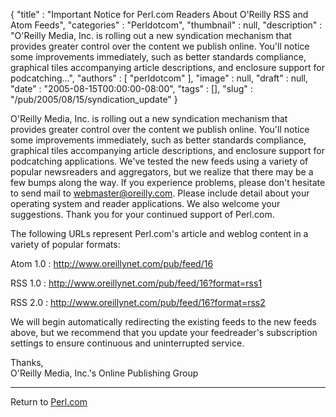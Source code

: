 {
   "title" : "Important Notice for Perl.com Readers About O'Reilly RSS and Atom Feeds",
   "categories" : "Perldotcom",
   "thumbnail" : null,
   "description" : "O'Reilly Media, Inc. is rolling out a new syndication mechanism that provides greater control over the content we publish online. You'll notice some improvements immediately, such as better standards compliance, graphical tiles accompanying article descriptions, and enclosure support for podcatching...",
   "authors" : [
      "perldotcom"
   ],
   "image" : null,
   "draft" : null,
   "date" : "2005-08-15T00:00:00-08:00",
   "tags" : [],
   "slug" : "/pub/2005/08/15/syndication_update"
}





O'Reilly Media, Inc. is rolling out a new syndication mechanism that
provides greater control over the content we publish online. You'll
notice some improvements immediately, such as better standards
compliance, graphical tiles accompanying article descriptions, and
enclosure support for podcatching applications. We've tested the new
feeds using a variety of popular newsreaders and aggregators, but we
realize that there may be a few bumps along the way. If you experience
problems, please don't hesitate to send mail to <webmaster@oreilly.com>.
Please include detail about your operating system and reader
applications. We also welcome your suggestions. Thank you for your
continued support of Perl.com.

The following URLs represent Perl.com's article and weblog content in a
variety of popular formats:

Atom 1.0
:   <http://www.oreillynet.com/pub/feed/16>

RSS 1.0
:   <http://www.oreillynet.com/pub/feed/16?format=rss1>

RSS 2.0
:   <http://www.oreillynet.com/pub/feed/16?format=rss2>

We will begin automatically redirecting the existing feeds to the new
feeds above, but we recommend that you update your feedreader's
subscription settings to ensure continuous and uninterrupted service.

Thanks,\
O'Reilly Media, Inc.'s Online Publishing Group

------------------------------------------------------------------------

Return to [Perl.com](/)


